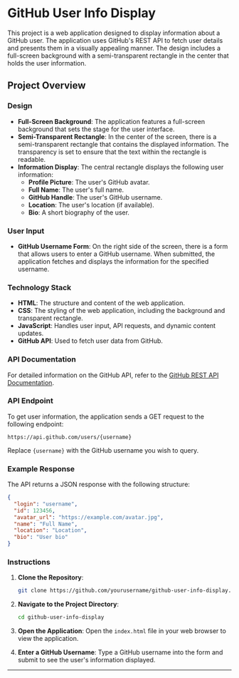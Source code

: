 # GitHub User Info Display

This project is a web application designed to display information about a GitHub user. The application uses GitHub's REST API to fetch user details and presents them in a visually appealing manner. The design includes a full-screen background with a semi-transparent rectangle in the center that holds the user information.

## Project Overview

### Design
- **Full-Screen Background**: The application features a full-screen background that sets the stage for the user interface.
- **Semi-Transparent Rectangle**: In the center of the screen, there is a semi-transparent rectangle that contains the displayed information. The transparency is set to ensure that the text within the rectangle is readable.
- **Information Display**: The central rectangle displays the following user information:
  - **Profile Picture**: The user's GitHub avatar.
  - **Full Name**: The user's full name.
  - **GitHub Handle**: The user's GitHub username.
  - **Location**: The user's location (if available).
  - **Bio**: A short biography of the user.

### User Input
- **GitHub Username Form**: On the right side of the screen, there is a form that allows users to enter a GitHub username. When submitted, the application fetches and displays the information for the specified username.

### Technology Stack
- **HTML**: The structure and content of the web application.
- **CSS**: The styling of the web application, including the background and transparent rectangle.
- **JavaScript**: Handles user input, API requests, and dynamic content updates.
- **GitHub API**: Used to fetch user data from GitHub.

### API Documentation
For detailed information on the GitHub API, refer to the [GitHub REST API Documentation](https://docs.github.com/en/rest/reference).

### API Endpoint
To get user information, the application sends a GET request to the following endpoint:
```
https://api.github.com/users/{username}
```
Replace `{username}` with the GitHub username you wish to query.

### Example Response
The API returns a JSON response with the following structure:
```json
{
  "login": "username",
  "id": 123456,
  "avatar_url": "https://example.com/avatar.jpg",
  "name": "Full Name",
  "location": "Location",
  "bio": "User bio"
}
```

### Instructions
1. **Clone the Repository**: 
   ```bash
   git clone https://github.com/yourusername/github-user-info-display.git
   ```
2. **Navigate to the Project Directory**:
   ```bash
   cd github-user-info-display
   ```
3. **Open the Application**: Open the `index.html` file in your web browser to view the application.

4. **Enter a GitHub Username**: Type a GitHub username into the form and submit to see the user's information displayed.

---
